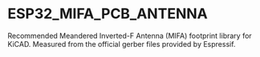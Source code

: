 # ESP32_MIFA_PCB_ANTENNA

Recommended Meandered Inverted-F Antenna (MIFA) footprint library for KiCAD. Measured from the official gerber files provided by Espressif.
